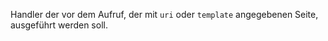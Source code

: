 Handler der vor dem Aufruf, der mit `uri` oder `template` angegebenen Seite, ausgeführt werden soll.